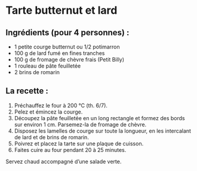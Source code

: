 # Tarte butternut et lard

## Ingrédients (pour 4 personnes) :

- 1 petite courge butternut ou 1/2 potimarron
- 100 g de lard fumé en fines tranches
- 100 g de fromage de chèvre frais (Petit Billy)
- 1 rouleau de pâte feuilletée
- 2 brins de romarin

## La recette :

1. Préchauffez le four à 200 °C (th. 6/7).
2. Pelez et émincez la courge.
3. Découpez la pâte feuilletée en un long rectangle et formez des bords sur environ 1 cm. Parsemez-la de fromage de chèvre.
4. Disposez les lamelles de courge sur toute la longueur, en les intercalant de lard et de brins de romarin.
5. Poivrez et placez la tarte sur une plaque de cuisson.
6. Faites cuire au four pendant 20 à 25 minutes.

Servez chaud accompagné d’une salade verte.
